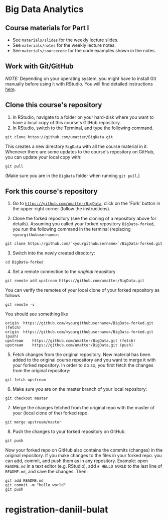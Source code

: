 # Big Data Analytics

## Course materials for Part I

- See `materials/slides` for the weekly lecture slides.
- See `materials/notes` for the weekly lecture notes.
- See `materials/sourcecode` for the code examples shown in the notes.


## Work with Git/GitHub

*NOTE:* Depending on your operating system, you might have to install Git manually before using it with RStudio. You will find detailed instructions [here](https://support.rstudio.com/hc/en-us/articles/200532077-Version-Control-with-Git-and-SVN).

## Clone this course's repository

1. In RStudio, navigate to a folder on your hard-disk where you want to have a local copy of this course's GitHub repository.
2. In RStudio, switch to the Terminal, and type the following command.

```
git clone https://github.com/umatter/BigData.git
```

This creates a new directory `BigData` with all the course material in it.
Whenever there are some updates to the course's repository on GitHub, you can update your local copy with:
```
git pull
```
(Make sure you are in the `BigData` folder when running `git pull`.)


## Fork this course's repository

1. Go to [`https://github.com/umatter/BigData`](https://github.com/umatter/BigData), click on the 'Fork' button in the upper-right corner (follow the instructions).

2. Clone the forked repository (see the cloning of a repository above for details). Assuming you called your forked repository `BigData-forked`, you run the following command in the terminal (replacing `<yourgithubusername>`:

```
git clone https://github.com/`<yourgithubusername>`/BigData-forked.git
```

3. Switch into the newly created directory:

```
cd BigData-forked
```

4. Set a remote connection to the *original* repository 

```
git remote add upstream https://github.com/umatter/BigData.git
```

You can verify the remotes of your local clone of your forked repository as follows
```
git remote -v
```
You should see something like
```
origin	https://github.com/<yourgithubusername>/BigData-forked.git (fetch)
origin	https://github.com/<yourgithubusername>/BigData-forked.git (push)
upstream	https://github.com/umatter/BigData.git (fetch)
upstream	https://github.com/umatter/BigData.git (push)
```

5. Fetch changes from the original repository. New material has been added to the original course repository and you want to merge it with your forked repository. In order to do so, you first fetch the changes from the original repository:

```
git fetch upstream
```

6. Make sure you are on the master branch of your local repository:

```
git checkout master
```

7. Merge the changes fetched from the original repo with the master of your (local clone of the) forked repo.

```
git merge upstream/master
```

8. Push the changes to your forked repository on GitHub.

```
git push
```

Now your forked repo on GitHub also contains the commits (changes) in the original repository. If you make changes to the files in your forked repo. you can add, commit, and push them as in any repository. Example: open `README.md` in a text editor (e.g. RStudio), add `# HELLO WORLD` to the last line of `README.md`, and save the changes. Then:

```
git add README.md
git commit -m "hello world"
git push
```


# registration-daniil-bulat
